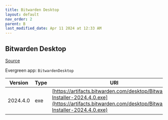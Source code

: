```yaml
---
title: Bitwarden Desktop
layout: default
nav_order: 2
parent: B
last_modified_date: Apr 11 2024 at 12:33 AM
---
```


## Bitwarden Desktop

[Source](https://bitwarden.com/)

Evergreen app: `BitwardenDesktop`

| Version  | Type | URI                                                                                                                                                  |
| -------- | ---- | ---------------------------------------------------------------------------------------------------------------------------------------------------- |
| 2024.4.0 | exe  | [https://artifacts.bitwarden.com/desktop/Bitwarden-Installer-2024.4.0.exe](https://artifacts.bitwarden.com/desktop/Bitwarden-Installer-2024.4.0.exe) |
